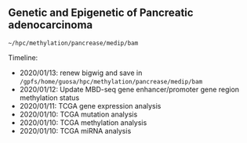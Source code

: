 ## Genetic and Epigenetic of Pancreatic adenocarcinoma


```
~/hpc/methylation/pancrease/medip/bam
```

Timeline: 

* 2020/01/13: renew bigwig and save in `/gpfs/home/guosa/hpc/methylation/pancrease/medip/bam`
* 2020/01/12: Update MBD-seq gene enhancer/promoter gene region methylation status
* 2020/01/11: TCGA gene expression analysis
* 2020/01/10: TCGA mutation analysis
* 2020/01/10: TCGA methylation analysis
* 2020/01/10: TCGA miRNA analysis
